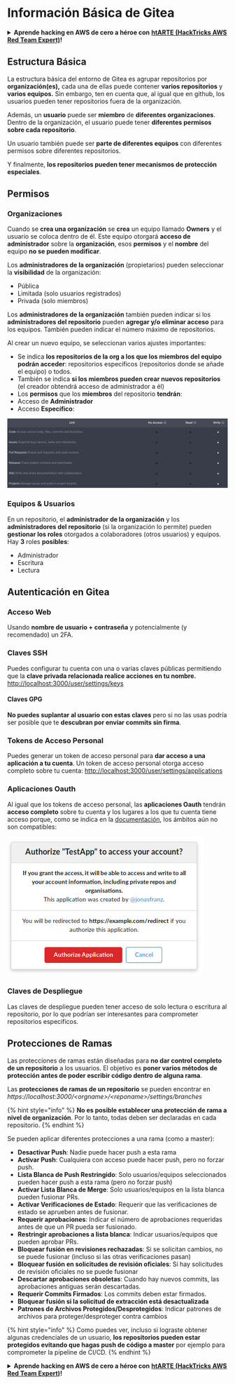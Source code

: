 # Información Básica de Gitea

<details>

<summary><strong>Aprende hacking en AWS de cero a héroe con</strong> <a href="https://training.hacktricks.xyz/courses/arte"><strong>htARTE (HackTricks AWS Red Team Expert)</strong></a><strong>!</strong></summary>

Otras formas de apoyar a HackTricks:

* Si quieres ver a tu **empresa anunciada en HackTricks** o **descargar HackTricks en PDF** revisa los [**PLANES DE SUSCRIPCIÓN**](https://github.com/sponsors/carlospolop)!
* Consigue el [**merchandising oficial de PEASS & HackTricks**](https://peass.creator-spring.com)
* Descubre [**La Familia PEASS**](https://opensea.io/collection/the-peass-family), nuestra colección de [**NFTs**](https://opensea.io/collection/the-peass-family) exclusivos
* **Únete al** 💬 [**grupo de Discord**](https://discord.gg/hRep4RUj7f) o al [**grupo de telegram**](https://t.me/peass) o **sígueme** en **Twitter** 🐦 [**@carlospolopm**](https://twitter.com/carlospolopm)**.**
* **Comparte tus trucos de hacking enviando PRs a los repositorios de github** [**HackTricks**](https://github.com/carlospolop/hacktricks) y [**HackTricks Cloud**](https://github.com/carlospolop/hacktricks-cloud).

</details>

## Estructura Básica

La estructura básica del entorno de Gitea es agrupar repositorios por **organización(es),** cada una de ellas puede contener **varios repositorios** y **varios equipos.** Sin embargo, ten en cuenta que, al igual que en github, los usuarios pueden tener repositorios fuera de la organización.

Además, un **usuario** puede ser **miembro** de **diferentes organizaciones**. Dentro de la organización, el usuario puede tener **diferentes permisos sobre cada repositorio**.

Un usuario también puede ser **parte de diferentes equipos** con diferentes permisos sobre diferentes repositorios.

Y finalmente, **los repositorios pueden tener mecanismos de protección especiales**.

## Permisos

### Organizaciones

Cuando se **crea una organización** se **crea** un equipo llamado **Owners** y el usuario se coloca dentro de él. Este equipo otorgará **acceso de administrador** sobre la **organización**, esos **permisos** y el **nombre** del equipo **no se pueden modificar**.

Los **administradores de la organización** (propietarios) pueden seleccionar la **visibilidad** de la organización:

* Pública
* Limitada (solo usuarios registrados)
* Privada (solo miembros)

Los **administradores de la organización** también pueden indicar si los **administradores del repositorio** pueden **agregar y/o eliminar acceso** para los equipos. También pueden indicar el número máximo de repositorios.

Al crear un nuevo equipo, se seleccionan varios ajustes importantes:

* Se indica **los repositorios de la org a los que los miembros del equipo podrán acceder**: repositorios específicos (repositorios donde se añade el equipo) o todos.
* También se indica **si los miembros pueden crear nuevos repositorios** (el creador obtendrá acceso de administrador a él)
* Los **permisos** que los **miembros** del repositorio **tendrán**:
* Acceso de **Administrador**
* Acceso **Específico**:

![](<../../.gitbook/assets/image (3) (1) (1) (1) (1) (1).png>)

### Equipos & Usuarios

En un repositorio, el **administrador de la organización** y los **administradores del repositorio** (si la organización lo permite) pueden **gestionar los roles** otorgados a colaboradores (otros usuarios) y equipos. Hay **3** roles **posibles**:

* Administrador
* Escritura
* Lectura

## Autenticación en Gitea

### Acceso Web

Usando **nombre de usuario + contraseña** y potencialmente (y recomendado) un 2FA.

### **Claves SSH**

Puedes configurar tu cuenta con una o varias claves públicas permitiendo que la **clave privada relacionada realice acciones en tu nombre.** [http://localhost:3000/user/settings/keys](http://localhost:3000/user/settings/keys)

#### **Claves GPG**

**No puedes suplantar al usuario con estas claves** pero si no las usas podría ser posible que te **descubran por enviar commits sin firma**.

### **Tokens de Acceso Personal**

Puedes generar un token de acceso personal para **dar acceso a una aplicación a tu cuenta**. Un token de acceso personal otorga acceso completo sobre tu cuenta: [http://localhost:3000/user/settings/applications](http://localhost:3000/user/settings/applications)

### Aplicaciones Oauth

Al igual que los tokens de acceso personal, las **aplicaciones Oauth** tendrán **acceso completo** sobre tu cuenta y los lugares a los que tu cuenta tiene acceso porque, como se indica en la [documentación](https://docs.gitea.io/en-us/oauth2-provider/#scopes), los ámbitos aún no son compatibles:

![](<../../.gitbook/assets/image (60).png>)

### Claves de Despliegue

Las claves de despliegue pueden tener acceso de solo lectura o escritura al repositorio, por lo que podrían ser interesantes para comprometer repositorios específicos.

## Protecciones de Ramas

Las protecciones de ramas están diseñadas para **no dar control completo de un repositorio** a los usuarios. El objetivo es **poner varios métodos de protección antes de poder escribir código dentro de alguna rama**.

Las **protecciones de ramas de un repositorio** se pueden encontrar en _https://localhost:3000/\<orgname>/\<reponame>/settings/branches_

{% hint style="info" %}
**No es posible establecer una protección de rama a nivel de organización**. Por lo tanto, todas deben ser declaradas en cada repositorio.
{% endhint %}

Se pueden aplicar diferentes protecciones a una rama (como a master):

* **Desactivar Push**: Nadie puede hacer push a esta rama
* **Activar Push**: Cualquiera con acceso puede hacer push, pero no forzar push.
* **Lista Blanca de Push Restringido**: Solo usuarios/equipos seleccionados pueden hacer push a esta rama (pero no forzar push)
* **Activar Lista Blanca de Merge**: Solo usuarios/equipos en la lista blanca pueden fusionar PRs.
* **Activar Verificaciones de Estado**: Requerir que las verificaciones de estado se aprueben antes de fusionar.
* **Requerir aprobaciones**: Indicar el número de aprobaciones requeridas antes de que un PR pueda ser fusionado.
* **Restringir aprobaciones a lista blanca**: Indicar usuarios/equipos que pueden aprobar PRs.
* **Bloquear fusión en revisiones rechazadas**: Si se solicitan cambios, no se puede fusionar (incluso si las otras verificaciones pasan)
* **Bloquear fusión en solicitudes de revisión oficiales**: Si hay solicitudes de revisión oficiales no se puede fusionar
* **Descartar aprobaciones obsoletas**: Cuando hay nuevos commits, las aprobaciones antiguas serán descartadas.
* **Requerir Commits Firmados**: Los commits deben estar firmados.
* **Bloquear fusión si la solicitud de extracción está desactualizada**
* **Patrones de Archivos Protegidos/Desprotegidos**: Indicar patrones de archivos para proteger/desproteger contra cambios

{% hint style="info" %}
Como puedes ver, incluso si lograste obtener algunas credenciales de un usuario, **los repositorios pueden estar protegidos evitando que hagas push de código a master** por ejemplo para comprometer la pipeline de CI/CD.
{% endhint %}

<details>

<summary><strong>Aprende hacking en AWS de cero a héroe con</strong> <a href="https://training.hacktricks.xyz/courses/arte"><strong>htARTE (HackTricks AWS Red Team Expert)</strong></a><strong>!</strong></summary>

Otras formas de apoyar a HackTricks:

* Si quieres ver a tu **empresa anunciada en HackTricks** o **descargar HackTricks en PDF** revisa los [**PLANES DE SUSCRIPCIÓN**](https://github.com/sponsors/carlospolop)!
* Consigue el [**merchandising oficial de PEASS & HackTricks**](https://peass.creator-spring.com)
* Descubre [**La Familia PEASS**](https://opensea.io/collection/the-peass-family), nuestra colección de [**NFTs**](https://opensea.io/collection/the-peass-family) exclusivos
* **Únete al** 💬 [**grupo de Discord**](https://discord.gg/hRep4RUj7f) o al [**grupo de telegram**](https://t.me/peass) o **sígueme** en **Twitter** 🐦 [**@carlospolopm**](https://twitter.com/carlospolopm)**.**
* **Comparte tus trucos de hacking enviando PRs a los repositorios de github** [**HackTricks**](https://github.com/carlospolop/hacktricks) y [**HackTricks Cloud**](https://github.com/carlospolop/hacktricks-cloud).

</details>
